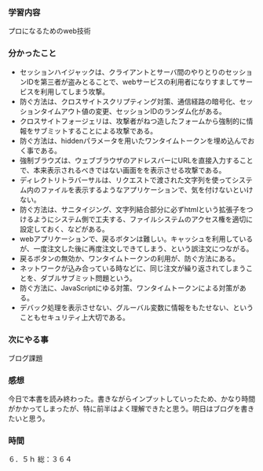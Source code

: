 ### 学習内容
プロになるためのweb技術
### 分かったこと
- セッションハイジャックは、クライアントとサーバ間のやりとりのセッションIDを第三者が盗みとることで、webサービスの利用者になりすましてサービスを利用してしまう攻撃。
- 防ぐ方法は、クロスサイトスクリプティング対策、通信経路の暗号化、セッションタイムアウト値の変更、セッションIDのランダム化がある。
- クロスサイトフォージェリは、攻撃者がねつ造したフォームから強制的に情報をサブミットすることによる攻撃である。
- 防ぐ方法は、hiddenパラメータを用いたワンタイムトークンを埋め込んでおく事である。
- 強制ブラウズは、ウェブブラウザのアドレスバーにURLを直接入力することで、本来表示されるべきではない画面をを表示させる攻撃である。
- ディレクトリトラバーサルは、リクエストで渡された文字列を使ってシステム内のファイルを表示するようなアプリケーションで、気を付けないといけない。
- 防ぐ方法は、サニタイジング、文字列結合部分に必ずhtmlという拡張子をつけるようにシステム側で工夫する、ファイルシステムのアクセス権を適切に設定しておく、などがある。
- webアプリケーションで、戻るボタンは難しい。キャッシュを利用しているが、一度注文した後に再度注文しできてしまう、という誤注文につながる。
- 戻るボタンの無効か、ワンタイムトークンの利用が、防ぐ方法にある。
- ネットワークが込み合っている時などに、同じ注文が繰り返されてしまうことを、ダブルサブミット問題という。
- 防ぐ方法に、JavaScriptにゆる対策、ワンタイムトークンによる対策がある。
- デバック処理を表示させない、グルーバル変数に情報をもたせない、ということもセキュリティ上大切である。
### 次にやる事
ブログ課題
### 感想
今日で本書を読み終わった。書きながらインプットしていったため、かなり時間がかかってしまったが、特に前半はよく理解できたと思う。明日はブログを書きたいと思う。
### 時間
６．５ｈ
総：３６４

